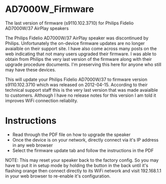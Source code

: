 # AD7000W_Firmware
The last version of firmware (s9110.102.3710) for Philips Fidelio AD7000W/37 AirPlay speakers

The Philips Fidelio AD7000W/37 AirPlay speaker was discontinued by Philips.  Unfortunately the on-device firmware updates are no longer avaialble on their support site.  I have also come across many posts on the web indicating that not many users upgraded their firmware.  I was able to obtain from Philips the very last version of the firmware along with their upgrade procedure documents.  I'm preserving this here for anyone who still may have these devices.

This will update your Philips Fidelio AD7000W/37 to firmware version s9110.102.3710 which was released on 2012-04-15.  According to their technical support staff this is the very last version that was made avaialble to customers.  Although I have no release notes for this version I am told it improves WiFi connection reliablity.

# Instructions
- Read through the PDF file on how to upgrade the speaker
- Once the device is on your network, directly connect via it's IP address in any web browser
- Select the firmware update tab and follow the instructions in the PDF

NOTE: This may reset your speaker back to the factory config.  So you may have to put it in setup mode by holding the button in the back until it's flashing orange then connect directly to its WiFi network and visit 192.168.1.1 in your web browser to re-enable it's configuration.

